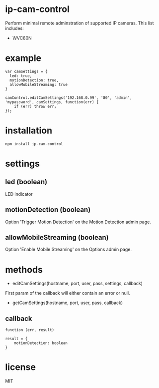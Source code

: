 # ip-cam-control

Perform minimal remote adminstration of supported IP cameras. This list includes:

* WVC80N


# example

```
var camSettings = {
  led: true,
  motionDetection: true,
  allowMobileStreaming: true
}

camControl.editCamSettings('192.168.0.99', '80', 'admin', 'mypassword', camSettings, function(err) {
    if (err) throw err;
});

```


# installation

`npm install ip-cam-control`


# settings

## led (boolean)

LED indicator

## motionDetection (boolean)

Option 'Trigger Motion Detection' on the Motion Detection admin page.

## allowMobileStreaming (boolean)

Option 'Enable Mobile Streaming' on the Options admin page.


# methods

* editCamSettings(hostname, port, user, pass, settings, callback)

First param of the callback will either contain an error or null.

* getCamSettings(hostname, port, user, pass, callback)

## callback 

`function (err, result)`

```
result = {
	motionDetection: boolean
}
```


# license

MIT